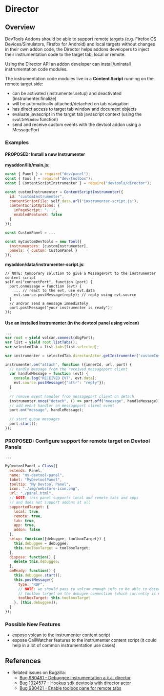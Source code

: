 # Director

## Overview

DevTools Addons should be able to support remote targets (e.g. Firefox OS Devices/Simulators, 
Firefox for Android) and local targets without changes in their own addon code, the Director
helps addons developers to inject their instrumentation code to the target tab, local or remote.

Using the Director API an addon developer can install/uninstall instrumentation code modules.

The instrumentation code modules live in a **Content Script** running on the remote target side:

- can be activated (instrumenter.setup) and deactivated (instrumenter.finalize)
- will be automatically attached/detached on tab navigation 
- has direct access to target tab window and document objects
- evaluate javascript in the target tab javascript context (using the `evalInWindow` function)
- send and receive custom events with the devtool addon using a MessagePort

### Examples

#### PROPOSED: Install a new Instrumenter

**myaddon/lib/main.js**:

``` js
const { Panel } = require("dev/panel");
const { Tool } = require("dev/toolbox");
const { ContentScriptInstrumenter } = require("devtools/director");

const customInstrumenter = ContentScriptInstrumenter({
  id: "customInstrumenter",
  contentScriptFile: self.data.url("instrumenter-script.js"),
  contentScriptOptions: {
    inPageScript: "...",
    enabledFeatureX: false
  }
});

const CustomPanel = ...

const myCustomDevTools = new Tool({
  instrumenters: [customInstrumenter],
  panels: { custom: CustomPanel }
});
```

**myaddon/data/instrumenter-script.js**:

```
// NOTE: temporary solution to give a MessagePort to the instrumenter content script
self.on("connectPort", function (port) {
  port.onmessage = function (evt) {
    ... // react to the evt, use evt.data
    evt.source.postMessage(reply); // reply using evt.source
  }
  // and/or send a message immediately
  port.postMessage("your instrumenter is ready");
});
```

#### Use an installed Instrumenter (in the devtool panel using volcan)

```js
...
var root = yield volcan.connect(dbgPort);
var list = yield root.listTabs();
var selectedTab = list.tabs[list.selected];

var instrumenter = selectedTab.directorActor.getInstrumenter("customInstrumenter");

instrumenter.on("attach", function ({innerId, url, port) {
  // handle message from the received messageport client
  var handleMessage = function (evt) {
    console.log("RECEIVED EVT", evt.data);
    evt.source.postMessage({"attr": "reply"});
  }
  
  // remove event handler from messageport client on detach
  instrumenter.once("detach", () => port.off("meesage", handleMessage));
  // add event handler on messageport client event  
  port.on("message", handleMessage);
  
  // start queue messages
  port.start();
});
```

### PROPOSED: Configure support for remote target on Devtool Panels

```js
...

MyDevtoolPanel = Class({
  extends: Panel,
  name: "my-devtool-panel",
  label: "MyDevtoolPanel",
  tooltip: "My Devtool Panel",
  icon: "./img/webstore-icon.png",
  url: "./panel.html",
  // NOTE: this panel supports local and remote tabs and apps
  // and does not support addons at all
  supportedTarget: {
    local: true,
    remote: true,
    tab: true,
    app: true,
    addon: false
  },
  setup: function({debuggee, toolboxTarget}) {
    this.debuggee = debuggee;
    this.toolboxTarget = toolboxTarget;
  },
  dispose: function() {
    delete this.debuggee;
  },
  onReady: function() {
    this.debuggee.start();
    this.postMessage({
      type: "RDP",
      // NOTE: we should pass to volcan enough info to be able to detect the
      // toolbox target on the debugee connection (which currently is not the toolbox connection)
      toolboxTarget: this.toolboxTarget
    }, [this.debuggee]);
  }
});
```

### Possible New Features

- expose volcan to the instrumenter content script
- expose CallWatcher features to the instrumenter content script (it could help in a lot of common
  instrumentation use cases)

## References

- Related issues on Bugzilla:
  - [Bug 980481 - Debuggee instrumentation a.k.a. director](https://bugzilla.mozilla.org/show_bug.cgi?id=980481)
  - [Bug 1024577 - Hookup sdk devtools with director actor](https://bugzilla.mozilla.org/show_bug.cgi?id=1024577)
  - [Bug 980421 - Enable toolbox pane for remote tabs](https://bugzilla.mozilla.org/show_bug.cgi?id=980421)
